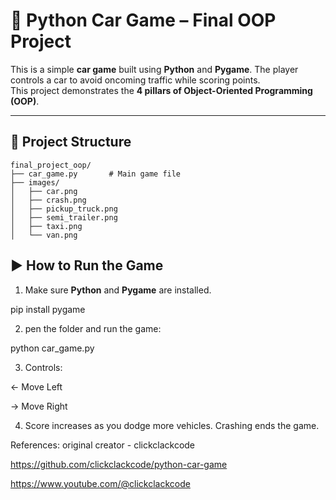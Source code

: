 # 🚗 Python Car Game – Final OOP Project

This is a simple **car game** built using **Python** and **Pygame**. The player controls a car to avoid oncoming traffic while scoring points.  
This project demonstrates the **4 pillars of Object-Oriented Programming (OOP)**.

---

## 📁 Project Structure

```
final_project_oop/
├── car_game.py       # Main game file
├── images/
│   ├── car.png
│   ├── crash.png
│   ├── pickup_truck.png
│   ├── semi_trailer.png
│   ├── taxi.png
│   └── van.png
```


## ▶️ How to Run the Game

1. Make sure **Python** and **Pygame** are installed.

pip install pygame

2. pen the folder and run the game:

python car_game.py

3. Controls:

← Move Left

→ Move Right

4. Score increases as you dodge more vehicles. Crashing ends the game.

References:
original creator - clickclackcode

https://github.com/clickclackcode/python-car-game

https://www.youtube.com/@clickclackcode